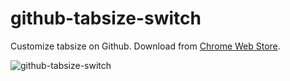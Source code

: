 # github-tabsize-switch

Customize tabsize on Github. Download from [Chrome Web Store](https://chrome.google.com/webstore/detail/mmlfimabppjddbmemjegaojhcibkjmjn).

![github-tabsize-switch](https://cloud.githubusercontent.com/assets/1270145/17079454/6b518168-5143-11e6-8b5d-4d0e8e609ff1.gif)

